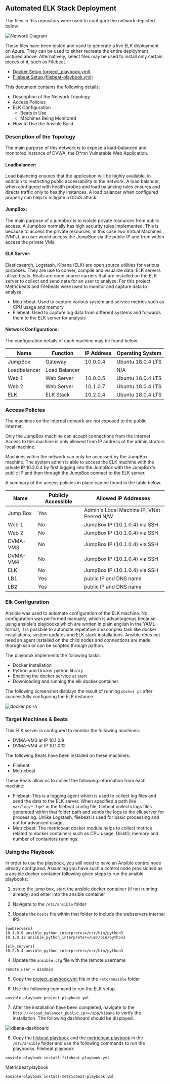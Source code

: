 
## Automated ELK Stack Deployment

The files in this repository were used to configure the network depicted below.

![Network Diagram](Diagrams/elk-diagram.png)

These files have been tested and used to generate a live ELK deployment on Azure. They can be used to either recreate the entire deployment pictured above. Alternatively, select files may be used to install only certain pieces of it, such as Filebeat.

  - [Docker Setup (project_playbook.yml)](Ansible/project_playbook.yml)
  - [Filebeat Setup (filebeat-playbook.yml)](Ansible/filebeat-playbook.yml)

This document contains the following details:
- Description of the Network Topology
- Access Policies
- ELK Configuration
  - Beats in Use
  - Machines Being Monitored
- How to Use the Ansible Build


### Description of the Topology

The main purpose of this network is to expose a load-balanced and monitored instance of DVWA, the D*mn Vulnerable Web Application.

#### Loadbalancer: 
Load balancing ensures that the application will be highly available, in addition to restricting public accessability to the network. A load balancer, when configured with health probes and load balancing rules ensures and directs traffic only to healthy instances. A load balancer when configured properly can help  to mitigate a DDoS attack. 

#### JumpBox:
The main purpose of a jumpbox is to isolate private resources from public access. A Jumpbox normally has high security rules implemented.  This is because to access the private resources, in this case two Virtual Machines (VM's), an user  would  access the JumpBox via the public IP and from within access the private VMs. 

#### ELK Server:
 Elasticsearch, Logstash, Kibana (ELK) are open source utilities for various purposes.  They are use to conver, compile and visualize data. ELK servers utilize beats.  Beats are open source carriers that are installed on the ELK server to collect and send data for an user to analyze.   For this project, Metricbeats and Filebeats were used to monitor and capture data to analyze.  
 - Metricbeat:  Used to capture  various system and service metrics such as CPU usage and memory  
 - Filebeat: Used to capture log data from different systems and forwards them to the ELK server for analysis


#### Network Configurations:
The configuration details of each machine may be found below.


| Name      | Function  | IP Address | Operating System |
|---------- |---------- |------------|------------------|
| JumpBox   | Gateway   | 10.0.0.4   |Ubuntu 18.0.4 LTS |
| Loadbalancer | Load Balancer | | N/A | 
| Web 1     | Web Server| 10.0.0.5   |Ubuntu 18.0.4 LTS |
| Web 2     | Web Server| 10.1.0.7   |Ubuntu 18.0.4 LTS | 
| ELK       | ELK Stack | 10.2.0.4   |Ubuntu 18.0.4 LTS |



### Access Policies

The machines on the internal network are not exposed to the public Internet. 

Only the JumpBox machine can accept connections from the Internet. Access to this machine is only allowed from IP address of the administrators local machine. 

Machines within the network can only be accessed by the JumpBox machine. The system admin is able to access the ELK machine with the private IP 10.2.0.4 by first logging into the JumpBox with the JumpBox's public IP and then through the JumpBox connect to the ELK server. 

A summary of the access policies in place can be found in the table below.

| Name     | Publicly Accessible | Allowed IP Addresses |
|----------|---------------------|----------------------|
| Jump Box | Yes              | Admin's Local Machine IP, VNet Peered N/W|
| Web 1    | No               |JumpBox IP (10.1.0.4) via SSH |
| Web 2    | No          |JumpBox IP (10.1.0.4) via SSH |
| DVMA-VM3 | No          |JumpBox IP (10.1.0.4) via SSH |
| DVMA-VM4 | No          |JumpBox IP (10.1.0.4) via SSH |
| ELK    | No         |JumpBox IP (10.1.0.4) via SSH |
| LB1     | Yes     | public IP and DNS name |
| LB2     | Yes     | public IP and DNS name |

### Elk Configuration

Ansible was used to automate configuration of the ELK machine. No configuration was performed manually, which is advantageous because using ansible's playbooks which are written in plain english in the YAML format, it is possbile to automate repetative and conplex task like docker installations, system updates and ELK stack installations. Ansible does not need an agent installed on the child nodes and connections are made thorugh ssh or can be scripted through python. 

The playbook implements the following tasks:
  * Docker Installation
  * Python and Docker python library 
  * Enabling the docker service at start 
  * Downloading and running the elk docker container. 
 

The following screenshot displays the result of running `docker ps` after successfully configuring the ELK instance.

![docker ps -a](Diagrams/docker-ps.png)


### Target Machines & Beats
This ELK server is configured to monitor the following machines:
- DVMA-VM3 at IP 10.1.0.9
- DVMA-VM4 at IP 10.1.0.12

The following Beats have been installed on these machines:
  * Filebeat
  * Metricbeat

These Beats allow us to collect the following information from each machine:
  * Filebeat: This is a logging agent which is used to collect log files and send the data to the ELK server. When specified a path like ` var/log/*.lgo* ` in the filebeat config file, filebeat collects logs files generated within that folder path and sends the logs to the elk server for processing. Unlike Logstash, filebeat is used for basic processing and not for advanced usage. 
  * Metricbeat: The metricbeat docker module helps to collect metrics related to docker containers such as CPU usage, DiskIO, memory and number of containers runnings.  


### Using the Playbook
In order to use the playbook, you will need to have an Ansible control node already configured. Assuming you have such a control node provisioned as a ansible docker container following given steps to run the ansible playbooks: 

 1. ssh to the jump box, start the ansible docker container (if not running already) and enter into the ansible container
 2. Navigate to the `/etc/ansible` folder

 3. Update the `hosts` file within that folder to include the webservers internal IPS
```
[webservers]
10.1.0.9 ansible_python_interpreter=/usr/bin/python3
10.1.0.12 ansible_python_interpreter=/usr/bin/python3

[elk_servers]
10.2.0.4 ansible_python_interpreter=/usr/bin/python3
```
4. Update the `ansible.cfg` file with the remote username
```
remote_user = azadmin
```
5. Copy the [project_playbook.yml](Ansible/project_playbook.yml) file in the `/etc/ansible` folder

6. Use the following command to run the ELK setup. 
```
ansible-playbook project_playbook.yml
```
7. After the installation have been completed, navigate to the `http://<<load_balancer_public_ip>>/app/kibana` to verify the installation. The following dashboard should be displayed. 

![kibana-dashboard](Diagrams/kibana-dashboard.png)

8. Copy the [filebeat playbook]() and the [metricbeat playbook]() in the `/etc/ansible` folder and use the following commands to run the playbooks. 
Filebeat playbook
```
ansible-playbook install-filebeat-playbook.yml
```
Metricbeat playbook
```
ansible-playbook install-metricbeat-playbook.yml
```
 
